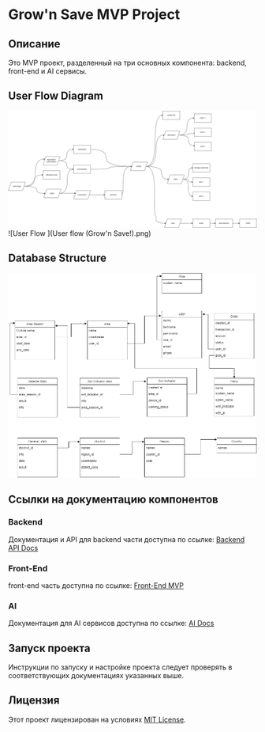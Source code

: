 

# Grow'n Save MVP Project

## Описание
Это MVP проект, разделенный на три основных компонента: backend, front-end и AI сервисы.

## User Flow Diagram
![User Flow Diagram](grown-userflow.drawio.png)
![User Flow ](User flow (Grow'n Save!).png)
## Database Structure
![Database Structure](database.drawio.png)

## Ссылки на документацию компонентов

### Backend
Документация и API для backend части доступна по ссылке:
[Backend API Docs](https://api-grownsave.ai-softdev.com/docs)

### Front-End
front-end часть доступна по ссылке:
[Front-End MVP](https://grownsave.ai-softdev.com/)

### AI
Документация для AI сервисов доступна по ссылке:
[AI Docs](https://ai-grownsave.ai-softdev.com/docs)

## Запуск проекта
Инструкции по запуску и настройке проекта следует проверять в соответствующих документациях указанных выше.

## Лицензия
Этот проект лицензирован на условиях [MIT License](LICENSE).
